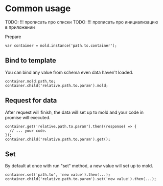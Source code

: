# Common usage

TODO: !!! прописать про списки
TODO: !!! прописать про инициализацию в приложении

Prepare

    var container = mold.instance('path.to.container');

## Bind to template
You can bind any value from schema even data haven't loaded.

    container.mold.path.to;
    container.child('relative.path.to.param').mold;


## Request for data

After request will finish, the data will set up to mold and your code in promise will executed.

    container.get('relative.path.to.param').then((response) => {
      // ... your code.
    });
    container.child('relative.path.to.param').get();


## Set
By default at once with run "set" method, a new value will set up to mold.

    container.set('path.to', 'new value').then(...);
    container.child('relative.path.to.param').set('new value').then(...);
